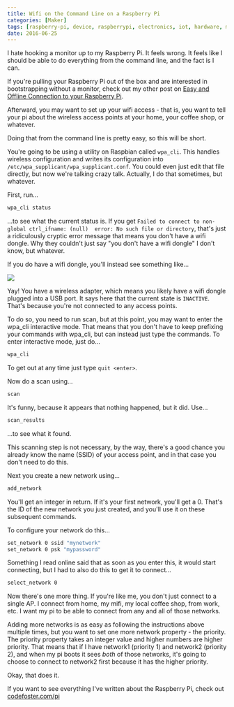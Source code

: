 ```yaml
---
title: Wifi on the Command Line on a Raspberry Pi
categories: [Maker]
tags: [raspberry-pi, device, raspberrypi, electronics, iot, hardware, maker, raspbian, linux, gpio]
date: 2016-06-25
---
```


I hate hooking a monitor up to my Raspberry Pi. It feels wrong. It feels like I should be able to do everything from the command line, and the fact is I can.

If you&#39;re pulling your Raspberry Pi out of the box and are interested in bootstrapping without a monitor, check out my other post on [Easy and Offline Connection to your Raspberry Pi](/pi-easyoffline). 

Afterward, you may want to set up your wifi access - that is, you want to tell your pi about the wireless access points at your home, your coffee shop, or whatever.

Doing that from the command line is pretty easy, so this will be short.

You&#39;re going to be using a utility on Raspbian called `wpa_cli`. This handles wireless configuration and writes its configuration into `/etc/wpa_supplicant/wpa_supplicant.conf`. You could even just edit that file directly, but now we&#39;re talking crazy talk. Actually, I do that sometimes, but whatever.

First, run...

``` bash
wpa_cli status
```

...to see what the current status is. If you get `Failed to connect to non-global ctrl_ifname: (null)  error: No such file or directory`, that&#39;s just a ridiculously cryptic error message that means you don&#39;t have a wifi dongle. Why they couldn&#39;t just say "you don&#39;t have a wifi dongle" I don&#39;t know, but whatever.

If you do have a wifi dongle, you&#39;ll instead see something like...

![](/files/pi-wifi_01.png)

Yay! You have a wireless adapter, which means you likely have a wifi dongle plugged into a USB port. It says here that the current state is `INACTIVE`. That&#39;s because you&#39;re not connected to any access points.

To do so, you need to run scan, but at this point, you may want to enter the wpa_cli interactive mode. That means that you don&#39;t have to keep prefixing your commands with wpa_cli, but can instead just type the commands. To enter interactive mode, just do...

``` bash
wpa_cli
```

To get out at any time just type `quit <enter>`.

Now do a scan using...

``` bash
scan
```

It&#39;s funny, because it appears that nothing happened, but it did. Use...

``` bash
scan_results
```

...to see what it found.

This scanning step is  not necessary, by the way, there&#39;s a good chance you already know the name (SSID) of your access point, and in that case you don&#39;t need to do this.

Next you create a new network using...

``` bash
add_network
```

You&#39;ll get an integer in return. If it&#39;s your first network, you&#39;ll get a 0\. That&#39;s the ID of the new network you just created, and you&#39;ll use it on these subsequent commands.

To configure your network do this...

``` bash
set_network 0 ssid "mynetwork"
set_network 0 psk "mypassword"
```

Something I read online said that as soon as you enter this, it would start connecting, but I had to also do this to get it to connect...

``` bash
select_network 0
```

Now there&#39;s one more thing. If you&#39;re like me, you don&#39;t just connect to a single AP. I connect from home, my mifi, my local coffee shop, from work, etc. I want my pi to be able to connect from any and all of those networks.

Adding more networks is as easy as following the instructions above multiple times, but you want to set one more network property - the priority. The priority property takes an integer value and higher numbers are higher priority. That means that if I have network1 (priority 1) and network2 (priority 2), and when my pi boots it sees _both_ of those networks, it&#39;s going to choose to connect to network2 first because it has the higher priority.

Okay, that does it.

If you want to see everything I&#39;ve written about the Raspberry Pi, check out [codefoster.com/pi](/pi)